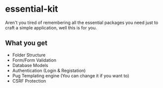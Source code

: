 # essential-kit
Aren't you tired of remembering all the essential packages you need just to craft a simple application, well this is for you.

## What you get
* Folder Structure
* Form/Form Validation
* Database Models
* Authentication (Login & Registation)
* Pug Templating engine (You can change it if you want to)
* CSRF Protection
